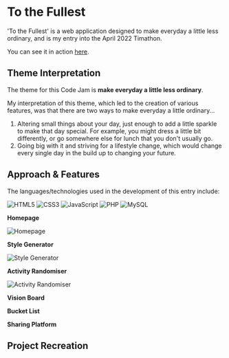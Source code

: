 # To the Fullest

'To the Fullest' is a web application designed to make everyday a little less ordinary, and is my entry into the April 2022 Timathon.

You can see it in action [here](https://shannonnorris.co.uk/).

## Theme Interpretation

The theme for this Code Jam is **make everyday a little less ordinary**.

My interpretation of this theme, which led to the creation of various features, was that there are two ways to make everyday a little ordinary...
1. Altering small things about your day, just enough to add a little sparkle to make that day special. For example, you might dress a little bit differently, or go somewhere else for lunch that you don't usually go.
2. Going big with it and striving for a lifestyle change, which would change every single day in the build up to changing your future.

## Approach & Features

The languages/technologies used in the development of this entry include:

![HTML5](https://img.shields.io/static/v1?label=&message=HTML5&color=e44d26&style=flat&logo=HTML5&logoColor=white)
![CSS3](https://img.shields.io/static/v1?label=&message=CSS3&color=2965f1&style=flat&logo=CSS3&logoColor=white)
![JavaScript](https://img.shields.io/static/v1?label=&message=JavaScript&color=f7df1e&style=flat&logo=JavaScript&logoColor=white)
![PHP](https://img.shields.io/static/v1?label=&message=PHP&color=8993be&style=flat&logo=PHP&logoColor=white) 
![MySQL](https://img.shields.io/static/v1?label=&message=MySQL&color=00618a&style=flat&logo=MySQL&logoColor=white) 

**Homepage**

![Homepage](https://i.imgur.com/IhLFi2C.gif)

**Style Generator**

![Style Generator](https://i.imgur.com/MaCFwul.gif)

**Activity Randomiser**

![Activity Randomiser](https://i.imgur.com/AV9Qi40.gif)

**Vision Board**

**Bucket List**

**Sharing Platform**

## Project Recreation